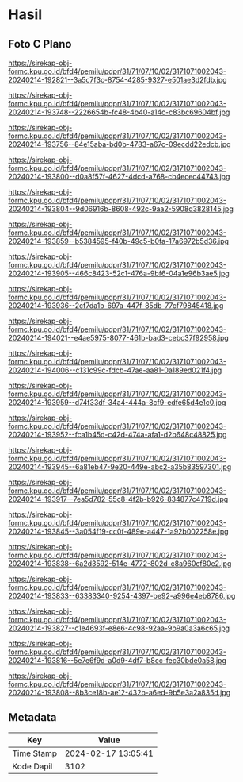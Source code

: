 # Hasil

## Foto C Plano

https://sirekap-obj-formc.kpu.go.id/bfd4/pemilu/pdpr/31/71/07/10/02/3171071002043-20240214-192821--3a5c7f3c-8754-4285-9327-e501ae3d2fdb.jpg

https://sirekap-obj-formc.kpu.go.id/bfd4/pemilu/pdpr/31/71/07/10/02/3171071002043-20240214-193748--2226654b-fc48-4b40-a14c-c83bc69604bf.jpg

https://sirekap-obj-formc.kpu.go.id/bfd4/pemilu/pdpr/31/71/07/10/02/3171071002043-20240214-193756--84e15aba-bd0b-4783-a67c-09ecdd22edcb.jpg

https://sirekap-obj-formc.kpu.go.id/bfd4/pemilu/pdpr/31/71/07/10/02/3171071002043-20240214-193800--d0a8f57f-4627-4dcd-a768-cb4ecec44743.jpg

https://sirekap-obj-formc.kpu.go.id/bfd4/pemilu/pdpr/31/71/07/10/02/3171071002043-20240214-193804--9d06916b-8608-492c-9aa2-5908d3828145.jpg

https://sirekap-obj-formc.kpu.go.id/bfd4/pemilu/pdpr/31/71/07/10/02/3171071002043-20240214-193859--b5384595-f40b-49c5-b0fa-17a6972b5d36.jpg

https://sirekap-obj-formc.kpu.go.id/bfd4/pemilu/pdpr/31/71/07/10/02/3171071002043-20240214-193905--466c8423-52c1-476a-9bf6-04a1e96b3ae5.jpg

https://sirekap-obj-formc.kpu.go.id/bfd4/pemilu/pdpr/31/71/07/10/02/3171071002043-20240214-193936--2cf7da1b-697a-447f-85db-77cf79845418.jpg

https://sirekap-obj-formc.kpu.go.id/bfd4/pemilu/pdpr/31/71/07/10/02/3171071002043-20240214-194021--e4ae5975-8077-461b-bad3-cebc37f92958.jpg

https://sirekap-obj-formc.kpu.go.id/bfd4/pemilu/pdpr/31/71/07/10/02/3171071002043-20240214-194006--c131c99c-fdcb-47ae-aa81-0a189ed021f4.jpg

https://sirekap-obj-formc.kpu.go.id/bfd4/pemilu/pdpr/31/71/07/10/02/3171071002043-20240214-193959--d74f33df-34a4-444a-8cf9-edfe65d4e1c0.jpg

https://sirekap-obj-formc.kpu.go.id/bfd4/pemilu/pdpr/31/71/07/10/02/3171071002043-20240214-193952--fca1b45d-c42d-474a-afa1-d2b648c48825.jpg

https://sirekap-obj-formc.kpu.go.id/bfd4/pemilu/pdpr/31/71/07/10/02/3171071002043-20240214-193945--6a81eb47-9e20-449e-abc2-a35b83597301.jpg

https://sirekap-obj-formc.kpu.go.id/bfd4/pemilu/pdpr/31/71/07/10/02/3171071002043-20240214-193917--7ea5d782-55c8-4f2b-b926-834877c4719d.jpg

https://sirekap-obj-formc.kpu.go.id/bfd4/pemilu/pdpr/31/71/07/10/02/3171071002043-20240214-193845--3a054f19-cc0f-489e-a447-1a92b002258e.jpg

https://sirekap-obj-formc.kpu.go.id/bfd4/pemilu/pdpr/31/71/07/10/02/3171071002043-20240214-193838--6a2d3592-514e-4772-802d-c8a960cf80e2.jpg

https://sirekap-obj-formc.kpu.go.id/bfd4/pemilu/pdpr/31/71/07/10/02/3171071002043-20240214-193833--63383340-9254-4397-be92-a996e4eb8786.jpg

https://sirekap-obj-formc.kpu.go.id/bfd4/pemilu/pdpr/31/71/07/10/02/3171071002043-20240214-193827--c1e4693f-e8e6-4c98-92aa-9b9a0a3a6c65.jpg

https://sirekap-obj-formc.kpu.go.id/bfd4/pemilu/pdpr/31/71/07/10/02/3171071002043-20240214-193816--5e7e6f9d-a0d9-4df7-b8cc-fec30bde0a58.jpg

https://sirekap-obj-formc.kpu.go.id/bfd4/pemilu/pdpr/31/71/07/10/02/3171071002043-20240214-193808--8b3ce18b-ae12-432b-a6ed-9b5e3a2a835d.jpg


## Metadata

| Key        | Value               |
| ---------- | ------------------- |
| Time Stamp | 2024-02-17 13:05:41 |
| Kode Dapil | 3102                |



